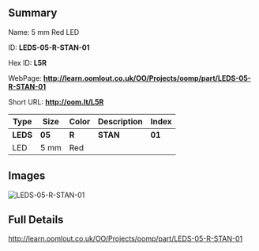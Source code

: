 

## Summary
 
Name: 5 mm Red LED

ID: __LEDS-05-R-STAN-01__

Hex ID: __L5R__

WebPage: __http://learn.oomlout.co.uk/OO/Projects/oomp/part/LEDS-05-R-STAN-01__

Short URL: __http://oom.lt/L5R__


| Type   | Size   | Color   | Description   | Index   |    
| ----- | ------   | ------   | -----   | ----   |    
| __LEDS__   					| __05__   					| __R__    						| __STAN__    					| __01__ |    
| LED		| 5 mm	| Red		| 	| 	|

## Images
![LEDS-05-R-STAN-01](http://oomlout.com/oomp-gen/parts/LEDS-05-R-STAN-01/LEDS-05-R-STAN-01_420.jpg)

## Full Details

 http://learn.oomlout.co.uk/OO/Projects/oomp/part/LEDS-05-R-STAN-01

